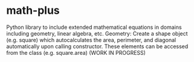 # math-plus
Python library to include extended mathematical equations in domains including geometry, linear algebra, etc. 
Geometry: Create a shape object (e.g. square) which autocalculates the area, perimeter, and diagonal automatically upon calling constructor. These elements can be accessed from the class (e.g. square.area)
(WORK IN PROGRESS)
